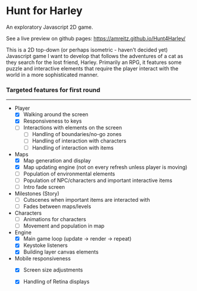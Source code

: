 # Hunt for Harley
An exploratory Javascript 2D game.

See a live preview on github pages: https://amreitz.github.io/Hunt4Harley/

This is a 2D top-down (or perhaps isometric - haven't decided yet) Javascript game I want to develop that follows the adventures of a cat
as they search for the lost friend, Harley. Primarily an RPG, it features some puzzle and interactive elements that require the player interact
with the world in a more sophisticated manner.

### Targeted features for first round
---
- Player
  - [x] Walking around the screen
  - [x] Responsiveness to keys 
  - [ ] Interactions with elements on the screen
    - [ ] Handling of boundaries/no-go zones
    - [ ] Handling of interaction with characters
    - [ ] Handling of interaction with items
- Maps
  - [x] Map generation and display
  - [x] Map updating engine (not on every refresh unless player is moving)
  - [ ] Population of environmental elements
  - [ ] Population of NPC/characters and important interactive items
  - [ ] Intro fade screen
- Milestones (Story)
  - [ ] Cutscenes when important items are interacted with
  - [ ] Fades between maps/levels
- Characters
  - [ ] Animations for characters
  - [ ] Movement and population in map
- Engine
  - [x] Main game loop (update -> render -> repeat)
  - [x] Keystoke listeners
  - [x] Building layer canvas elements
- Mobile responsiveness
  - [x] Screen size adjustments
  - [x] Handling of Retina displays
  
